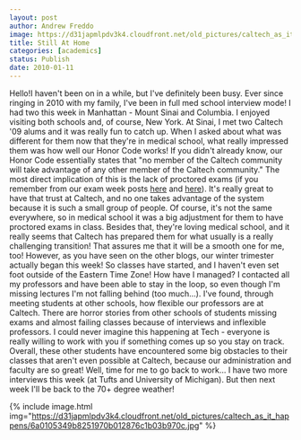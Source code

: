 ```yaml
---
layout: post
author: Andrew Freddo
image: https://d31japmlpdv3k4.cloudfront.net/old_pictures/caltech_as_it_happens/6a0105349b8251970b0120a7bf6120970b.jpg
title: Still At Home
categories: [academics]
status: Publish
date: 2010-01-11
---
```



Hello!I haven't been on in a while, but I've definitely been busy. Ever since ringing in 2010 with my family, I've been in full med school interview mode! I had two this week in Manhattan - Mount Sinai and Columbia. I enjoyed visiting both schools and, of course, New York. At Sinai, I met two Caltech '09 alums and it was really fun to catch up. When I asked about what was different for them now that they're in medical school, what really impressed them was how well our Honor Code works!
If you didn't already know, our Honor Code essentially states that "no member of the Caltech community will take advantage of any other member of the Caltech community." The most direct implication of this is the lack of proctored exams (if you remember from our exam week posts <a href="https://caltech.typepad.com/caltech_as_it_happens/2009/12/studying-at-starbucks-the-final-push.html">here</a> and <a href="https://caltech.typepad.com/caltech_as_it_happens/2009/12/finals-essays-and-reports-oh-my.html">here</a>). It's really great to have that trust at Caltech, and no one takes advantage of the system because it is such a small group of people. Of course, it's not the same everywhere, so in medical school it was a big adjustment for them to have proctored exams in class. Besides that, they're loving medical school, and it really seems that Caltech has prepared them for what usually is a really challenging transition! That assures me that it will be a smooth one for me, too!
However, as you have seen on the other blogs, our winter trimester actually began this week! So classes have started, and I haven't even set foot outside of the Eastern Time Zone! How have I managed? I contacted all my professors and have been able to stay in the loop, so even though I'm missing lectures I'm not falling behind (too much...). I've found, through meeting students at other schools, how flexible our professors are at Caltech. There are horror stories from other schools of students missing exams and almost failing classes because of interviews and inflexible professors. I could never imagine this happening at Tech - everyone is really willing to work with you if something comes up so you stay on track. Overall, these other students have encountered some big obstacles to their classes that aren't even possible at Caltech, because our administration and faculty are so great!
Well, time for me to go back to work... I have two more interviews this week (at Tufts and University of Michigan). But then next week I'll be back to the 70+ degree weather!

{% include image.html img="https://d31japmlpdv3k4.cloudfront.net/old_pictures/caltech_as_it_happens/6a0105349b8251970b012876c1b03b970c.jpg" %}
